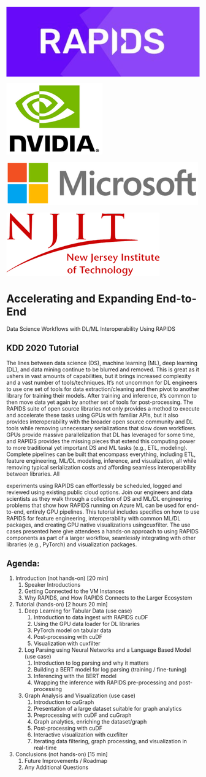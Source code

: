 ![RAPIDS](img/rapids_logo.png)

<p float="left">
  <img src="./img/nvidia_logo.jpg" width="250" /><br/><br/>
  <img src="./img/microsoft_logo.png" width="500" /><br/><br/>
  <img src="./img/njit_logo.png" width=400" />
</p>

# Accelerating and Expanding End-to-End
Data Science Workflows with DL/ML
Interoperability Using RAPIDS

## KDD 2020 Tutorial
The lines between data science (DS), machine learning (ML), deep learning (DL), and data mining continue to be blurred and removed. This is great as it ushers in vast amounts of capabilities, but it brings increased complexity and a vast number of tools/techniques. It’s not uncommon for DL engineers to use one set of tools for data extraction/cleaning and then pivot to another library for training their models. After training and inference, it’s common to then move data yet again by another set of tools for post-processing. The ​RAPIDS​ suite of open source libraries not only provides a method to execute and accelerate these tasks using GPUs with familiar APIs, but it also provides interoperability with the broader open source community and DL tools while removing unnecessary serializations that slow down workflows. GPUs provide massive parallelization that DL has leveraged for some time, and RAPIDS provides the missing pieces that extend this computing power to more traditional yet important DS and ML tasks (e.g., ETL, modeling). Complete pipelines can be built that encompass everything, including ETL, feature engineering, ML/DL modeling, inference, and visualization, all while removing typical serialization costs and affording seamless interoperability between libraries. All
 
experiments using RAPIDS can effortlessly be scheduled, logged and reviewed using existing public cloud options.
Join our engineers and data scientists as they walk through a collection of DS and ML/DL engineering problems that show how RAPIDS running on Azure ML can be used for end-to-end, entirely GPU pipelines. This tutorial includes specifics on how to use RAPIDS for feature engineering, interoperability with common ML/DL packages, and creating GPU native visualizations using ​cuxfilter​. The use cases presented here give attendees a hands-on approach to using RAPIDS components as part of a larger workflow, seamlessly integrating with other libraries (e.g., PyTorch) and visualization packages.

## Agenda:
1. Introduction (not hands-on) [20 min]
	1. Speaker Introductions
	2. Getting Connected to the VM Instances
	3. Why RAPIDS, and How RAPIDS Connects to the Larger Ecosystem
2. Tutorial (hands-on) [2 hours 20 min]
	1. Deep Learning for Tabular Data (use case)
		1. Introduction to data ingest with RAPIDS cuDF
		2. Using the GPU data loader for DL libraries
		3. PyTorch model on tabular data
		4. Post-processing with cuDF
		5. Visualization with cuxfilter
	2. Log Parsing using Neural Networks and a Language Based Model (use case)
		1. Introduction to log parsing and why it matters
		2. Building a BERT model for log parsing (training / fine-tuning)
		3. Inferencing with the BERT model
		4. Wrapping the inference with RAPIDS pre-processing and post-processing
	3. Graph Analysis and Visualization (use case)
		1. Introduction to cuGraph
		2. Presentation of a large dataset suitable for graph analytics
		3. Preprocessing with cuDF and cuGraph
		4. Graph analytics, enriching the dataset/graph
		5. Post-processing with cuDF
		6. Interactive visualization with cuxfilter
		7. Iterating data filtering, graph processing, and visualization in real-time
3. Conclusions (not hands-on) [15 min]
	1. Future Improvements / Roadmap
	2. Any Additional Questions